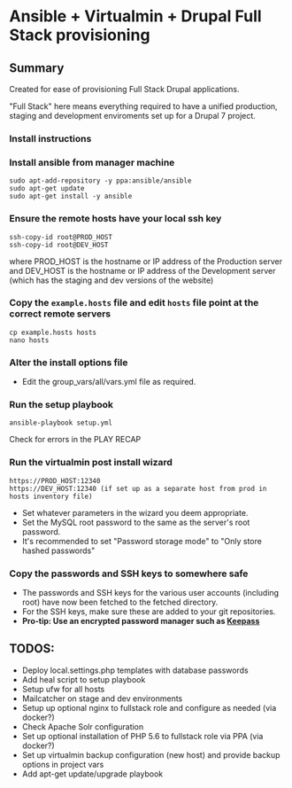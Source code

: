 # Ansible + Virtualmin + Drupal Full Stack provisioning

## Summary

Created for ease of provisioning Full Stack Drupal applications.

"Full Stack" here means everything required to have a unified production, staging
and development enviroments set up for a Drupal 7 project.

### Install instructions

### Install ansible from manager machine

```
sudo apt-add-repository -y ppa:ansible/ansible
sudo apt-get update
sudo apt-get install -y ansible
```

### Ensure the remote hosts have your local ssh key

```
ssh-copy-id root@PROD_HOST
ssh-copy-id root@DEV_HOST
```

where PROD_HOST is the hostname or IP address of the Production server
and DEV_HOST is the hostname or IP address of the Development server (which has the staging and dev versions of the website)


### Copy the `example.hosts` file and edit `hosts` file point at the correct remote servers

```
cp example.hosts hosts
nano hosts
```

### Alter the install options file

* Edit the group_vars/all/vars.yml file as required.

### Run the setup playbook

```
ansible-playbook setup.yml
```

Check for errors in the PLAY RECAP

### Run the virtualmin post install wizard

```
https://PROD_HOST:12340
https://DEV_HOST:12340 (if set up as a separate host from prod in hosts inventory file)
```

* Set whatever parameters in the wizard you deem appropriate.
* Set the MySQL root password to the same as the server's root password.
* It's recommended to set "Password storage mode" to "Only store hashed passwords"

### Copy the passwords and SSH keys to somewhere safe

* The passwords and SSH keys for the various user accounts (including root) have now been fetched to the fetched directory.
* For the SSH keys, make sure these are added to your git repositories.
* __Pro-tip: Use an encrypted password manager such as [Keepass](http://keepass.info/)__

## TODOS:
* Deploy local.settings.php templates with database passwords
* Add heal script to setup playbook
* Setup ufw for all hosts
* Mailcatcher on stage and dev environments
* Setup up optional nginx to fullstack role and configure as needed (via docker?)
* Check Apache Solr configuration
* Set up optional installation of PHP 5.6 to fullstack role via PPA (via docker?)
* Set up virtualmin backup configuration (new host) and provide backup options in project vars
* Add apt-get update/upgrade playbook
